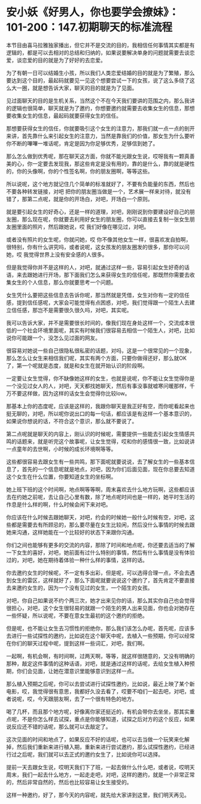 # 安小妖《好男人，你也要学会撩妹》：101-200：147.初期聊天的标准流程

本节目由喜马拉雅独家播出，但它并不是交流的目的，我相信任何事情其实都是有逻辑的，都是可以去相对的总结和归纳的，如果说要解决单身的问题就需要去谈恋爱，谈恋爱的目的就是为了好好的去恋爱。

为了有朝一日可以结婚生小孩，所以我们人类恋爱结婚的目的就是为了繁殖，那么要达到这个目的，最起码就要见一见这个想要尝试一下的女孩，说了这么多绕了这么大一圈，就是想告诉大家，聊天的目的就是为了见面。

见过面聊天的目的是生机关系，当然这个不在今天我们要讲的范围之内，那么我讲的逻辑也很简单，聊天就是为了邀约，你想要邀约就需要去收集女生的信息，那想要收集女生的信息，最起码就要获得女生的信任。

那想要获得女生的信任，你就要吸引这个女生的注意力，那我们就一点一点的剖开来讲，首先靠什么来引起女生的注意力，当然是靠我们的价值，那女生为什么要听你不断的嗶嗶一堆话呢，肯定是因为你足够优秀，足够信到她了。

那么怎么做到优秀呢，那在聊天这方面，你就不能光跟女生说，哎呀我有一颗真善美的心，你一定要去发现我，那这些肯定是没有用的，靠的是什么，靠的就是硬性的，你的头像啊，你的个性签名啊，你的朋友圈啊，等等这些。

所以说呢，这个地方就记住几个简单的标准就好了，不要有负能量的东西，然后也不要各种转发链接，对吧 把你的朋友圈当做是一个，艺术展一样来对待，就没有错了，那第二点呢，就是你的开场白，对吧，开场白一个原则。

就是要引起女生的好奇心，还是一样的道理，对吧，刚刚说到你要建设好自己的朋友圈，那么现在呢，你就要去利用好女生的朋友圈，你可以直接去复制一张女生朋友圈里面的照片，然后跟她说，哎 我们好像在哪见过，对吧。

或者没有照片的女生呢，你就问她，哎 你不像其他女生一样，很喜欢发自拍啊，很特别，你有什么讲究吗，或者说呢，这女孩发的朋友圈发的很多，那你可以问她，哎 我觉得世界上没有安全感的人很多。

但是我觉得你并不是这样的人，对吧，就通过这样一些，容易引起女生好奇的话语，来去跟她进行开场，那下面我们怎么来获得女生的信任呢，那既然你需要去收集女生的个人信息，那么你就要思考一个问题。

女生凭什么要把这些信息去告诉你呢，那当然就是凭借，女生对你有一定的信任感，提到信任感呢，大家会可能觉得有点困惑，对吧，我们觉得跟一个陌生人去建立信任感，那岂不是需要很久很久吗，对吧，其实呢。

我可以告诉大家，并不是需要很长时间的，像我们现在身处这样一个，交流成本很低的一个社会环境里面呢，其实有时候我们很容易去相信一个陌生人，对吧，比如说你可能跟一个，没怎么见过面的网友。

很容易对她说一些自己很隐私很私密的话题，对吗，这是一个很常见的一个现象，那么怎么让女生来相信我们呢，其实有两个方面，只要你做得还好，那么就OK了，第一个呢就是态度，就是和女生在就开始认识的阶段啊。

一定要让女生觉得，你不缺像她这样的女生，也就是说呢，你不能让女生觉得你是一个没见过女人的人，对吧，天天都找她聊天，然后有事没事就嘘寒问暖那样，千万不要这样做，因为这样的话女生会觉得你比较low。

那基本上你的态度呢，应该是这样的，我跟你聊天是我正好有空，而你呢看起来也挺无聊的，对吧，所以呢你说出口的每一句话，都应该是有这样一个基本意识的，如果说你想说的话，不符合这个意识，那么就不要说了。

第二点呢就是聊天的内容上，刚认识的时候呢，需要提供一些能去引起女生情感共鸣的话题来，就是听完这个故事呢，让女生觉得，哎和你的感情很一致，比如说讲一点童年的去世啊，小时候的成长环境啊等等。

这些都很容易去跟女生有一些共鸣，那下面呢就要说说，去了解女生的一些基本信息了，首先的一个信息呢就是地点，对吧，因为你们后面见面，现在你总要去知道这个女生在什么位置，你要知道女生的坐标啊。

她上班下班的这个时间啊，地点啊等等啊，周末喜欢去什么地方玩啊，这些都应该去在约她之前呢，去让自己心里有数，除了地点呢时间也是一样的，她平时生活的作息是什么样的啊，什么时候会闲下来对吧。

你应该在什么时候去跟她聊天，对吧，约会的时候她一般什么时候有空，对吧，这些都是需要去有所顾忌的，那么要尽量在女生比较闲，然后没什么事情的时候去跟她来沟通，这样她能在一个比较好的状态下来跟你沟通。

你们之间也能够有更多的交流的内容，那除了时间和地点呢，你还要去适当的了解一下女生的喜好，对吧，她前面有过什么特别的事情，然后有什么事情是没有体验过的，对吧，她在期待着体验一种什么样的事情，这样的话。

你去邀约女生的时候呢，不一定有多出彩，但是呢，可以选得合理一点，不会去遇到女生的雷区，这样就好了，那么下面呢就要说说这个邀约了，首先肯定不要直接去来邀约女生的，因为一个没有见过的女生，一个陌生的女孩。

对吧，你自己如果说不约个两三次，她才出来见你的话，那么其实你自己也会觉得很担心，对吧，这个女生很轻易的就跟一个陌生的男人出来见面，你也会对她存在一些怀疑，所以说呢，不要在意女生最初的这个邀约的拒绝。

但是呢，也不能让女生去习惯性的拒绝你，那么我们该怎么办呢，首先呢，应该多去进行一些试探性的邀约，比如说在这个聊天中呢，去植入一些预期，你可以经常在你们的聊天过程中呢，提到这样一些词汇，对吧，我们啊。

一起啊，有机会啊，有时间啊，过两天啊，等等，就这样很随意的，又没有明确的那种，敲定这件事情的这种话语，对吧，就是通过这样的话呢，去给女生植入种预期，你们会见面，让她在潜意识里能够意识到这样一点。

那么植入预期之后呢，你可以去尝试进行试探性邀约，比如说，最近上映了某个新电影，哎，我觉得很有意思，我都好久没去看了，哎要不咱们一起去吧，对吧，或者说呢，哎，今天跟朋友啊，去了一个很有特色的地方。

喝了几杯，而且那个地方呢，好像离你家还挺近的，有机会带你去坐坐，那其实重点呢，不是你怎么样去试探，重点是你能够知道，试探之后对方的这个反应，如果说反应还不错的话呢，那么就可以去敲定了。

这次见面的时间和地点了，如果反应不好的话呢，也可以去当做一个玩笑来化解掉，然后我们重新来进行植入期，重新来进行尝试邀约，那么试探性邀约，已经进行过之后呢，我们就可以去正式的邀约女生了，比如说你可以选择。

提前一天去跟女生说，哎明天我们下了班，一起去做什么什么吧，或者说，哎明天周末，我们一起去什么地方，一起走走吧，对吧，这样的邀约，就是一个非常正常的，然后非常自然的，然后也比较容易让女生接受的。

这样一种邀约，好了，那今天的内容呢，就先给大家讲到这里，我们明天再见。